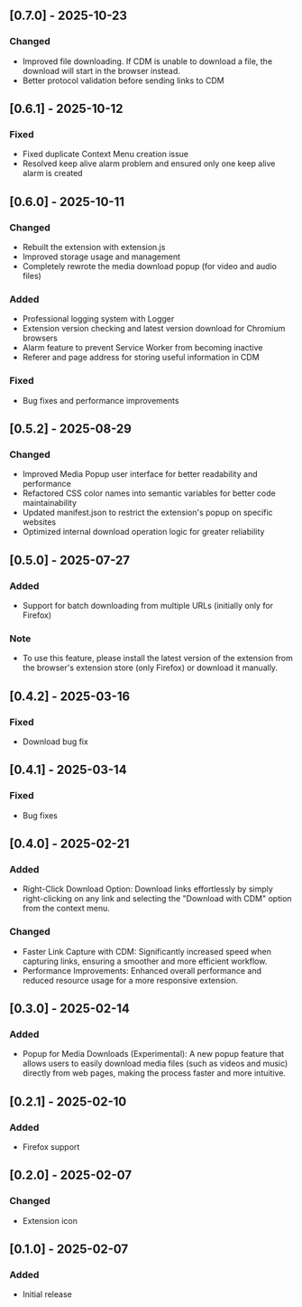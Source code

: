 ## [0.7.0] - 2025-10-23

### Changed

- Improved file downloading. If CDM is unable to download a file, the download will start in the browser instead.
- Better protocol validation before sending links to CDM

## [0.6.1] - 2025-10-12

### Fixed

- Fixed duplicate Context Menu creation issue
- Resolved keep alive alarm problem and ensured only one keep alive alarm is created

## [0.6.0] - 2025-10-11

### Changed

- Rebuilt the extension with extension.js
- Improved storage usage and management
- Completely rewrote the media download popup (for video and audio files)

### Added

- Professional logging system with Logger
- Extension version checking and latest version download for Chromium browsers
- Alarm feature to prevent Service Worker from becoming inactive
- Referer and page address for storing useful information in CDM

### Fixed

- Bug fixes and performance improvements

## [0.5.2] - 2025-08-29

### Changed

- Improved Media Popup user interface for better readability and performance
- Refactored CSS color names into semantic variables for better code maintainability
- Updated manifest.json to restrict the extension's popup on specific websites
- Optimized internal download operation logic for greater reliability

## [0.5.0] - 2025-07-27

### Added

- Support for batch downloading from multiple URLs (initially only for Firefox)

### Note

- To use this feature, please install the latest version of the extension from the browser's extension store (only Firefox) or download it manually.

## [0.4.2] - 2025-03-16

### Fixed

- Download bug fix

## [0.4.1] - 2025-03-14

### Fixed

- Bug fixes

## [0.4.0] - 2025-02-21

### Added

- Right-Click Download Option: Download links effortlessly by simply right-clicking on any link and selecting the "Download with CDM" option from the context menu.

### Changed

- Faster Link Capture with CDM: Significantly increased speed when capturing links, ensuring a smoother and more efficient workflow.
- Performance Improvements: Enhanced overall performance and reduced resource usage for a more responsive extension.

## [0.3.0] - 2025-02-14

### Added

- Popup for Media Downloads (Experimental): A new popup feature that allows users to easily download media files (such as videos and music) directly from web pages, making the process faster and more intuitive.

## [0.2.1] - 2025-02-10

### Added

- Firefox support

## [0.2.0] - 2025-02-07

### Changed

- Extension icon

## [0.1.0] - 2025-02-07

### Added

- Initial release
